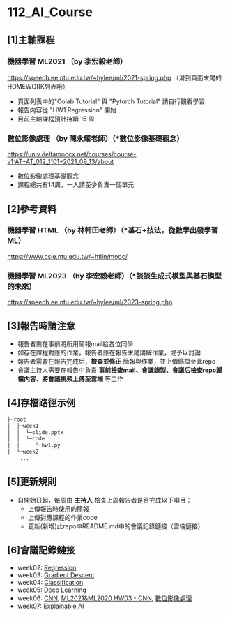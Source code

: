 # 112_AI_Course

## [1]主軸課程 
### 機器學習 ML2021 （by 李宏毅老師）
https://speech.ee.ntu.edu.tw/~hylee/ml/2021-spring.php （滑到頁面末尾的HOMEWORK列表哦）
- 頁面列表中的"Colab Tutorial" 與 "Pytorch Tutorial" 請自行觀看學習
- 報告内容從 "HW1 Regression" 開始
- 目前主軸課程預計持續 15 周

### 數位影像處理 （by 陳永耀老師）（*數位影像基礎觀念）
https://univ.deltamoocx.net/courses/course-v1:AT+AT_012_1101+2021_09_13/about
- 數位影像處理基礎觀念
- 課程總共有14周，一人請至少負責一個單元

## [2]參考資料

### 機器學習 HTML （by 林軒田老師）（*基石+技法，從數學出發學習ML）
https://www.csie.ntu.edu.tw/~htlin/mooc/

### 機器學習 ML2023 （by 李宏毅老師）（*談談生成式模型與基石模型的未來）
https://speech.ee.ntu.edu.tw/~hylee/ml/2023-spring.php

## [3]報告時請注意
- 報告者需在事前將所用簡報mail給各位同學
- 如存在課程對應的作業，報告者應在報告末尾講解作業，或予以討論
- 報告者需要在報告完成后，**檢查並修正** 簡報與作業，並上傳歸檔至此repo
- 會議主持人需要在報告中負責 **事前檢查mail、會議錄製、會議后檢查repo歸檔内容、將會議視頻上傳至雲端** 等工作

## [4]存檔路徑示例
```bash
├─root
│  ├─week1
│  │  └─slide.pptx
│  │  └─code
│  │     └─hw1.py
│  └─week2
	...
```

## [5]更新規則
- 自開始日起，每周由 **主持人** 檢查上周報告者是否完成以下項目：
	- 上傳報告時使用的簡報
	- 上傳對應課程的作業code
	- 更新(新增)此repo中README.md中的會議記錄鏈接（雲端鏈接）

## [6]會議記錄鏈接
- week02: [Regression](https://drive.google.com/file/d/1FcV4Eidj8GbkbB5Lr4RWfk3kg4Fqz3cr/view?usp=share_link)
- week03: [Gradient Descent](https://drive.google.com/file/d/1GrQuSP6CrGMjV5BfndGuwasM4EDT-hp0/view?usp=share_link)
- week04: [Classification](https://drive.google.com/file/d/1FTAWXsRBNnqW0Gk-YFlrousnaefRiv16/view?usp=share_link)
- week05: [Deep Learning](https://drive.google.com/file/d/1Q4O3n2f6XHjqmpssK8rG0cjqwT5e3VMc/view?usp=share_link)
- week06: [CNN](https://drive.google.com/file/d/1KLVwj5bnveTdbTKsf7NuIB24qnfHIgjS/view?usp=drive_link), [ML2021&ML2020 HW03 - CNN](https://drive.google.com/file/d/1uZUVKKUZVtoUa9QXxzucAdA9umG7QulC/view?usp=drive_link), [數位影像處理](https://drive.google.com/file/d/1C2uVXD_DlrZj6ZYWjnzByFMC9pFON5V8/view?usp=drive_link)
- week07: [Explainable AI](https://drive.google.com/file/d/17ZAMYBjdrcWyAraU1eRmcMjIzaYKqeGD/view?usp=drive_link)


